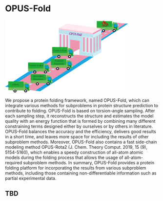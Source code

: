 # OPUS-Fold

<img src="./images/figure1.png" width="80%" height="80%"/>

We propose a protein folding framework, named OPUS-Fold, which can integrate various methods for subproblems in protein structure prediction to contribute to folding. OPUS-Fold is based on torsion-angle sampling. After each sampling step, it reconstructs the structure and estimates the model quality with an energy function that is formed by combining many different constraining terms designed either by ourselves or by others in literature. OPUS-Fold balances the accuracy and the efficiency, delivers good results in a short time, and leaves more space for including the results of other subproblem methods. Moreover, OPUS-Fold also contains a fast side-chain modeling method OPUS-Rota2 (J. Chem. Theory Comput. 2019, 15 (9), 5154-5160), which enables a speedy construction of all-atom atomic models during the folding process that allows the usage of all-atom-required subproblem methods. In summary, OPUS-Fold provides a protein folding platform for incorporating the results from various subproblem methods, including those containing non-differentiable information such as partial experimental data.

## TBD
